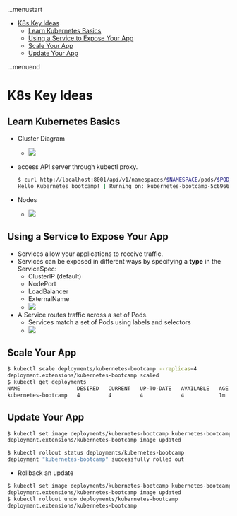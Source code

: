 ...menustart

- [K8s Key Ideas](#9f28f0f9d5bb54ce31695aa4c3a8afbf)
    - [Learn Kubernetes Basics](#d6241ba7176a22c6f5508a221d1716b7)
    - [Using a Service to Expose Your App](#6b755767754f0bdf07e6cc0138438cbf)
    - [Scale Your App](#9ed959ed9324ef3c3af26b8fd76e65c6)
    - [Update Your App](#77246ae2f33852920cb5d43806f8027f)

...menuend


<h2 id="9f28f0f9d5bb54ce31695aa4c3a8afbf"></h2>


# K8s Key Ideas

<h2 id="d6241ba7176a22c6f5508a221d1716b7"></h2>


## Learn Kubernetes Basics

- Cluster Diagram
    - ![](https://d33wubrfki0l68.cloudfront.net/152c845f25df8e69dd24dd7b0836a289747e258a/4a1d2/docs/tutorials/kubernetes-basics/public/images/module_02_first_app.svg)

- access API server through kubectl proxy.
    ```bash
    $ curl http://localhost:8001/api/v1/namespaces/$NAMESPACE/pods/$POD_NAME/proxy/
    Hello Kubernetes bootcamp! | Running on: kubernetes-bootcamp-5c69669756-jwzln | v=1
    ```
- Nodes
    - ![](https://d33wubrfki0l68.cloudfront.net/5cb72d407cbe2755e581b6de757e0d81760d5b86/a9df9/docs/tutorials/kubernetes-basics/public/images/module_03_nodes.svg)

<h2 id="6b755767754f0bdf07e6cc0138438cbf"></h2>


## Using a Service to Expose Your App

- Services allow your applications to receive traffic. 
- Services can be exposed in different ways by specifying a **type** in the ServiceSpec:
    - ClusterIP (default) 
    - NodePort 
    - LoadBalancer
    - ExternalName
    - ![](https://d33wubrfki0l68.cloudfront.net/cc38b0f3c0fd94e66495e3a4198f2096cdecd3d5/ace10/docs/tutorials/kubernetes-basics/public/images/module_04_services.svg)
- A Service routes traffic across a set of Pods.
    - Services match a set of Pods using labels and selectors
    - ![](https://d33wubrfki0l68.cloudfront.net/b964c59cdc1979dd4e1904c25f43745564ef6bee/f3351/docs/tutorials/kubernetes-basics/public/images/module_04_labels.svg)
 


<h2 id="9ed959ed9324ef3c3af26b8fd76e65c6"></h2>


## Scale Your App 

```bash
$ kubectl scale deployments/kubernetes-bootcamp --replicas=4
deployment.extensions/kubernetes-bootcamp scaled
$ kubectl get deployments
NAME                  DESIRED   CURRENT   UP-TO-DATE   AVAILABLE   AGE
kubernetes-bootcamp   4         4         4            4           1m
```


<h2 id="77246ae2f33852920cb5d43806f8027f"></h2>


## Update Your App

```bash
$ kubectl set image deployments/kubernetes-bootcamp kubernetes-bootcamp=jocatalin/kubernetes-bootcamp:v2
deployment.extensions/kubernetes-bootcamp image updated

$ kubectl rollout status deployments/kubernetes-bootcamp
deployment "kubernetes-bootcamp" successfully rolled out
```

- Rollback an update

```bash
$ kubectl set image deployments/kubernetes-bootcamp kubernetes-bootcamp=gcr.io/google-samples/kubernetes-bootcamp:v10
deployment.extensions/kubernetes-bootcamp image updated
$ kubectl rollout undo deployments/kubernetes-bootcamp
deployment.extensions/kubernetes-bootcamp
```

